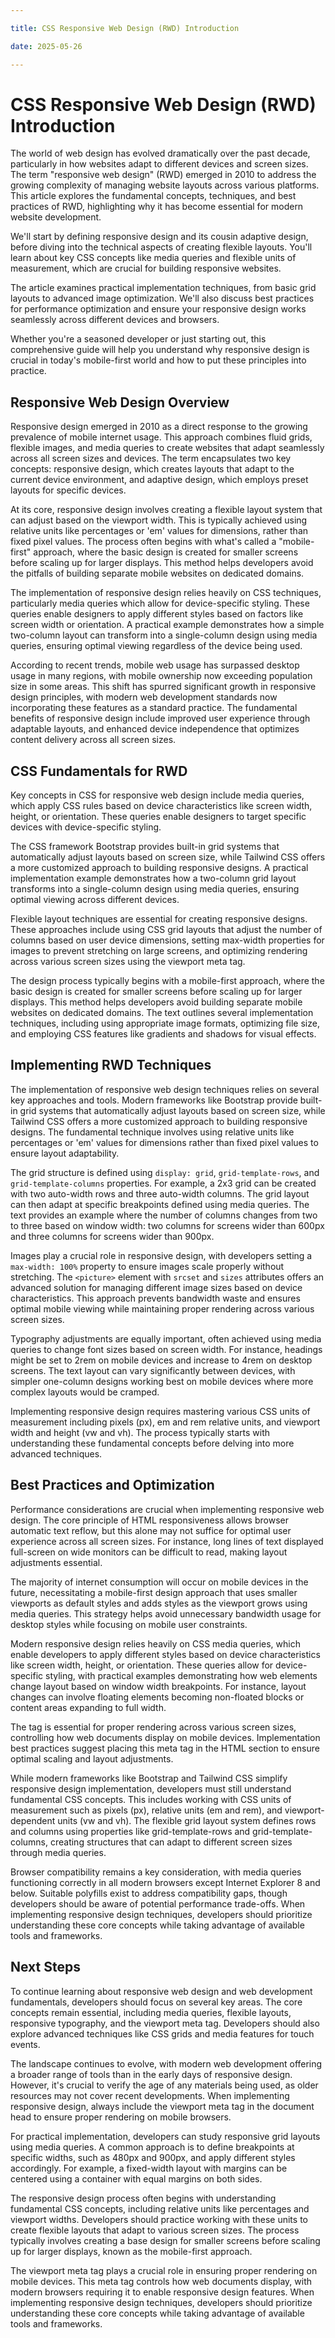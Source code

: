 ```yaml
---

title: CSS Responsive Web Design (RWD) Introduction

date: 2025-05-26

---
```



# CSS Responsive Web Design (RWD) Introduction

The world of web design has evolved dramatically over the past decade, particularly in how websites adapt to different devices and screen sizes. The term "responsive web design" (RWD) emerged in 2010 to address the growing complexity of managing website layouts across various platforms. This article explores the fundamental concepts, techniques, and best practices of RWD, highlighting why it has become essential for modern website development.

We'll start by defining responsive design and its cousin adaptive design, before diving into the technical aspects of creating flexible layouts. You'll learn about key CSS concepts like media queries and flexible units of measurement, which are crucial for building responsive websites.

The article examines practical implementation techniques, from basic grid layouts to advanced image optimization. We'll also discuss best practices for performance optimization and ensure your responsive design works seamlessly across different devices and browsers.

Whether you're a seasoned developer or just starting out, this comprehensive guide will help you understand why responsive design is crucial in today's mobile-first world and how to put these principles into practice.


## Responsive Web Design Overview

Responsive design emerged in 2010 as a direct response to the growing prevalence of mobile internet usage. This approach combines fluid grids, flexible images, and media queries to create websites that adapt seamlessly across all screen sizes and devices. The term encapsulates two key concepts: responsive design, which creates layouts that adapt to the current device environment, and adaptive design, which employs preset layouts for specific devices.

At its core, responsive design involves creating a flexible layout system that can adjust based on the viewport width. This is typically achieved using relative units like percentages or 'em' values for dimensions, rather than fixed pixel values. The process often begins with what's called a "mobile-first" approach, where the basic design is created for smaller screens before scaling up for larger displays. This method helps developers avoid the pitfalls of building separate mobile websites on dedicated domains.

The implementation of responsive design relies heavily on CSS techniques, particularly media queries which allow for device-specific styling. These queries enable designers to apply different styles based on factors like screen width or orientation. A practical example demonstrates how a simple two-column layout can transform into a single-column design using media queries, ensuring optimal viewing regardless of the device being used.

According to recent trends, mobile web usage has surpassed desktop usage in many regions, with mobile ownership now exceeding population size in some areas. This shift has spurred significant growth in responsive design principles, with modern web development standards now incorporating these features as a standard practice. The fundamental benefits of responsive design include improved user experience through adaptable layouts, and enhanced device independence that optimizes content delivery across all screen sizes.


## CSS Fundamentals for RWD

Key concepts in CSS for responsive web design include media queries, which apply CSS rules based on device characteristics like screen width, height, or orientation. These queries enable designers to target specific devices with device-specific styling.

The CSS framework Bootstrap provides built-in grid systems that automatically adjust layouts based on screen size, while Tailwind CSS offers a more customized approach to building responsive designs. A practical implementation example demonstrates how a two-column grid layout transforms into a single-column design using media queries, ensuring optimal viewing across different devices.

Flexible layout techniques are essential for creating responsive designs. These approaches include using CSS grid layouts that adjust the number of columns based on user device dimensions, setting max-width properties for images to prevent stretching on large screens, and optimizing rendering across various screen sizes using the viewport meta tag.

The design process typically begins with a mobile-first approach, where the basic design is created for smaller screens before scaling up for larger displays. This method helps developers avoid building separate mobile websites on dedicated domains. The text outlines several implementation techniques, including using appropriate image formats, optimizing file size, and employing CSS features like gradients and shadows for visual effects.


## Implementing RWD Techniques

The implementation of responsive web design techniques relies on several key approaches and tools. Modern frameworks like Bootstrap provide built-in grid systems that automatically adjust layouts based on screen size, while Tailwind CSS offers a more customized approach to building responsive designs. The fundamental technique involves using relative units like percentages or 'em' values for dimensions rather than fixed pixel values to ensure layout adaptability.

The grid structure is defined using `display: grid`, `grid-template-rows`, and `grid-template-columns` properties. For example, a 2x3 grid can be created with two auto-width rows and three auto-width columns. The grid layout can then adapt at specific breakpoints defined using media queries. The text provides an example where the number of columns changes from two to three based on window width: two columns for screens wider than 600px and three columns for screens wider than 900px.

Images play a crucial role in responsive design, with developers setting a `max-width: 100%` property to ensure images scale properly without stretching. The `<picture>` element with `srcset` and `sizes` attributes offers an advanced solution for managing different image sizes based on device characteristics. This approach prevents bandwidth waste and ensures optimal mobile viewing while maintaining proper rendering across various screen sizes.

Typography adjustments are equally important, often achieved using media queries to change font sizes based on screen width. For instance, headings might be set to 2rem on mobile devices and increase to 4rem on desktop screens. The text layout can vary significantly between devices, with simpler one-column designs working best on mobile devices where more complex layouts would be cramped.

Implementing responsive design requires mastering various CSS units of measurement including pixels (px), em and rem relative units, and viewport width and height (vw and vh). The process typically starts with understanding these fundamental concepts before delving into more advanced techniques.


## Best Practices and Optimization

Performance considerations are crucial when implementing responsive web design. The core principle of HTML responsiveness allows browser automatic text reflow, but this alone may not suffice for optimal user experience across all screen sizes. For instance, long lines of text displayed full-screen on wide monitors can be difficult to read, making layout adjustments essential.

The majority of internet consumption will occur on mobile devices in the future, necessitating a mobile-first design approach that uses smaller viewports as default styles and adds styles as the viewport grows using media queries. This strategy helps avoid unnecessary bandwidth usage for desktop styles while focusing on mobile user constraints.

Modern responsive design relies heavily on CSS media queries, which enable developers to apply different styles based on device characteristics like screen width, height, or orientation. These queries allow for device-specific styling, with practical examples demonstrating how web elements change layout based on window width breakpoints. For instance, layout changes can involve floating elements becoming non-floated blocks or content areas expanding to full width.

The <meta viewport=""> tag is essential for proper rendering across various screen sizes, controlling how web documents display on mobile devices. Implementation best practices suggest placing this meta tag in the HTML <head> section to ensure optimal scaling and layout adjustments.

While modern frameworks like Bootstrap and Tailwind CSS simplify responsive design implementation, developers must still understand fundamental CSS concepts. This includes working with CSS units of measurement such as pixels (px), relative units (em and rem), and viewport-dependent units (vw and vh). The flexible grid layout system defines rows and columns using properties like grid-template-rows and grid-template-columns, creating structures that can adapt to different screen sizes through media queries.

Browser compatibility remains a key consideration, with media queries functioning correctly in all modern browsers except Internet Explorer 8 and below. Suitable polyfills exist to address compatibility gaps, though developers should be aware of potential performance trade-offs. When implementing responsive design techniques, developers should prioritize understanding these core concepts while taking advantage of available tools and frameworks.


## Next Steps

To continue learning about responsive web design and web development fundamentals, developers should focus on several key areas. The core concepts remain essential, including media queries, flexible layouts, responsive typography, and the viewport meta tag. Developers should also explore advanced techniques like CSS grids and media features for touch events.

The landscape continues to evolve, with modern web development offering a broader range of tools than in the early days of responsive design. However, it's crucial to verify the age of any materials being used, as older resources may not cover recent developments. When implementing responsive design, always include the viewport meta tag in the document head to ensure proper rendering on mobile browsers.

For practical implementation, developers can study responsive grid layouts using media queries. A common approach is to define breakpoints at specific widths, such as 480px and 900px, and apply different styles accordingly. For example, a fixed-width layout with margins can be centered using a container with equal margins on both sides.

The responsive design process often begins with understanding fundamental CSS concepts, including relative units like percentages and viewport widths. Developers should practice working with these units to create flexible layouts that adapt to various screen sizes. The process typically involves creating a base design for smaller screens before scaling up for larger displays, known as the mobile-first approach.

The viewport meta tag plays a crucial role in ensuring proper rendering on mobile devices. This meta tag controls how web documents display, with modern browsers requiring it to enable responsive design features. When implementing responsive design techniques, developers should prioritize understanding these core concepts while taking advantage of available tools and frameworks.

